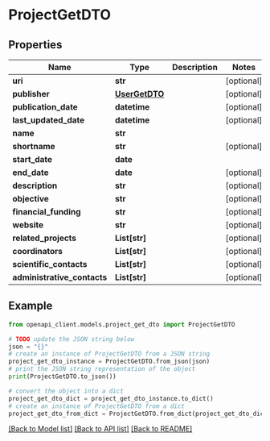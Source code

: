 # ProjectGetDTO


## Properties

Name | Type | Description | Notes
------------ | ------------- | ------------- | -------------
**uri** | **str** |  | [optional] 
**publisher** | [**UserGetDTO**](UserGetDTO.md) |  | [optional] 
**publication_date** | **datetime** |  | [optional] 
**last_updated_date** | **datetime** |  | [optional] 
**name** | **str** |  | 
**shortname** | **str** |  | [optional] 
**start_date** | **date** |  | 
**end_date** | **date** |  | [optional] 
**description** | **str** |  | [optional] 
**objective** | **str** |  | [optional] 
**financial_funding** | **str** |  | [optional] 
**website** | **str** |  | [optional] 
**related_projects** | **List[str]** |  | [optional] 
**coordinators** | **List[str]** |  | [optional] 
**scientific_contacts** | **List[str]** |  | [optional] 
**administrative_contacts** | **List[str]** |  | [optional] 

## Example

```python
from openapi_client.models.project_get_dto import ProjectGetDTO

# TODO update the JSON string below
json = "{}"
# create an instance of ProjectGetDTO from a JSON string
project_get_dto_instance = ProjectGetDTO.from_json(json)
# print the JSON string representation of the object
print(ProjectGetDTO.to_json())

# convert the object into a dict
project_get_dto_dict = project_get_dto_instance.to_dict()
# create an instance of ProjectGetDTO from a dict
project_get_dto_from_dict = ProjectGetDTO.from_dict(project_get_dto_dict)
```
[[Back to Model list]](../README.md#documentation-for-models) [[Back to API list]](../README.md#documentation-for-api-endpoints) [[Back to README]](../README.md)


